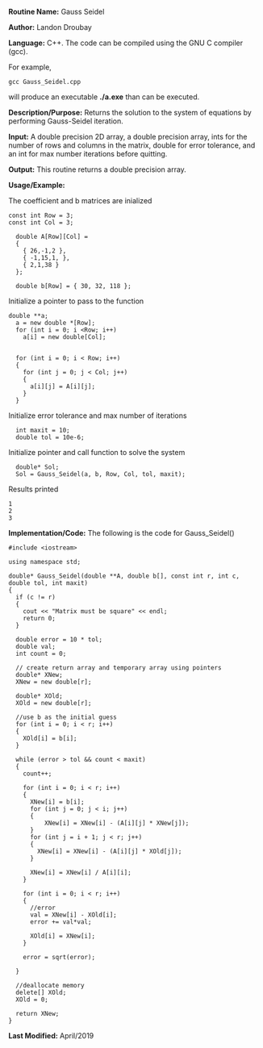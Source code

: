 **Routine Name:**           Gauss Seidel

**Author:** Landon Droubay

**Language:** C++. The code can be compiled using the GNU C compiler (gcc).

For example,

    gcc Gauss_Seidel.cpp

will produce an executable **./a.exe** than can be executed. 

**Description/Purpose:** Returns the solution to the system of equations by performing Gauss-Seidel iteration.

**Input:** A double precision 2D array, a double precision array, ints for the number of rows and columns
in the matrix, double for error tolerance, and an int for max number iterations before quitting.

**Output:** This routine returns a double precision array.

**Usage/Example:**

The coefficient and b matrices are inialized

```c_cpp
const int Row = 3;
const int Col = 3;

  double A[Row][Col] =
  {
    { 26,-1,2 },
    { -1,15,1, },
    { 2,1,38 }
  };

  double b[Row] = { 30, 32, 118 };
```

Initialize a pointer to pass to the function

```c_cpp
double **a;
  a = new double *[Row];
  for (int i = 0; i <Row; i++)
    a[i] = new double[Col];


  for (int i = 0; i < Row; i++)
  {
    for (int j = 0; j < Col; j++)
    {
      a[i][j] = A[i][j];
    }
  }
```

Initialize error tolerance and max number of iterations
```c_cpp
  int maxit = 10;
  double tol = 10e-6;
```

Initialize pointer and call function to solve the system

```c_cpp
  double* Sol;
  Sol = Gauss_Seidel(a, b, Row, Col, tol, maxit);
```

Results printed

```c_cpp
1
2
3
```


**Implementation/Code:** The following is the code for Gauss_Seidel()

```c_cpp
#include <iostream>

using namespace std;

double* Gauss_Seidel(double **A, double b[], const int r, int c, double tol, int maxit)
{
  if (c != r)
  {
    cout << "Matrix must be square" << endl;
    return 0;
  }

  double error = 10 * tol;
  double val;
  int count = 0;

  // create return array and temporary array using pointers
  double* XNew;
  XNew = new double[r];

  double* XOld;
  XOld = new double[r];

  //use b as the initial guess
  for (int i = 0; i < r; i++)
  {
    XOld[i] = b[i];
  }

  while (error > tol && count < maxit)
  {
    count++;

    for (int i = 0; i < r; i++)
    {
      XNew[i] = b[i];
      for (int j = 0; j < i; j++)
      {
          XNew[i] = XNew[i] - (A[i][j] * XNew[j]);
      }
      for (int j = i + 1; j < r; j++)
      {
        XNew[i] = XNew[i] - (A[i][j] * XOld[j]);
      }

      XNew[i] = XNew[i] / A[i][i];
    }

    for (int i = 0; i < r; i++)
    {
      //error
      val = XNew[i] - XOld[i];
      error += val*val;

      XOld[i] = XNew[i];
    }

    error = sqrt(error);

  }

  //deallocate memory
  delete[] XOld;
  XOld = 0;

  return XNew;
}
```
**Last Modified:** April/2019


